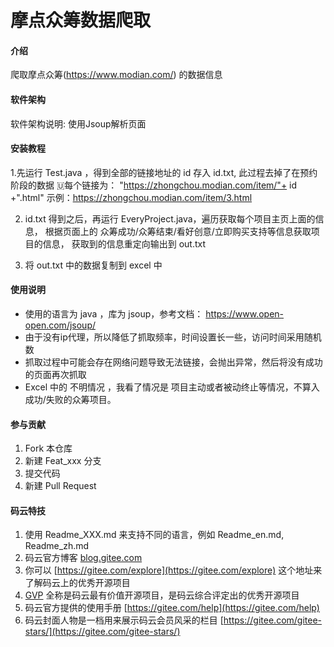 # 摩点众筹数据爬取

#### 介绍
爬取摩点众筹(https://www.modian.com/) 的数据信息

#### 软件架构
软件架构说明: 使用Jsoup解析页面


#### 安装教程

1.先运行 Test.java ，得到全部的链接地址的 id 存入 id.txt,
    此过程去掉了在预约阶段的数据
  🇺每个链接为： "https://zhongchou.modian.com/item/"+ id +".html"
    示例：https://zhongchou.modian.com/item/3.html


2. id.txt 得到之后，再运行 EveryProject.java，遍历获取每个项目主页上面的信息，
   根据页面上的 众筹成功/众筹结束/看好创意/立即购买支持等信息获取项目的信息，
   获取到的信息重定向输出到 out.txt

3.  将 out.txt 中的数据复制到 excel 中




#### 使用说明

* 使用的语言为 java ，库为 jsoup，参考文档： https://www.open-open.com/jsoup/
* 由于没有ip代理，所以降低了抓取频率，时间设置长一些，访问时间采用随机数
* 抓取过程中可能会存在网络问题导致无法链接，会抛出异常，然后将没有成功的页面再次抓取
* Excel 中的 不明情况 ，我看了情况是 项目主动或者被动终止等情况，不算入成功/失败的众筹项目。

#### 参与贡献

1.  Fork 本仓库
2.  新建 Feat_xxx 分支
3.  提交代码
4.  新建 Pull Request


#### 码云特技

1.  使用 Readme\_XXX.md 来支持不同的语言，例如 Readme\_en.md, Readme\_zh.md
2.  码云官方博客 [blog.gitee.com](https://blog.gitee.com)
3.  你可以 [https://gitee.com/explore](https://gitee.com/explore) 这个地址来了解码云上的优秀开源项目
4.  [GVP](https://gitee.com/gvp) 全称是码云最有价值开源项目，是码云综合评定出的优秀开源项目
5.  码云官方提供的使用手册 [https://gitee.com/help](https://gitee.com/help)
6.  码云封面人物是一档用来展示码云会员风采的栏目 [https://gitee.com/gitee-stars/](https://gitee.com/gitee-stars/)
